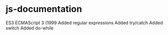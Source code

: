 # js-documentation

ES3	ECMAScript 3 (1999
  Added regular expressions
  Added try/catch
  Added switch
  Added do-while
